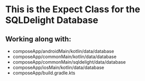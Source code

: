 # This is the Expect Class for the SQLDelight Database
## Working along with:

* composeApp/androidMain/kotlin/data/database
* composeApp/commonMain/kotlin/data/database
* composeApp/commonMain/sqldelight/data/database
* composeApp/iosMain/kotlin/data/database
* composeApp/build.gradle.kts